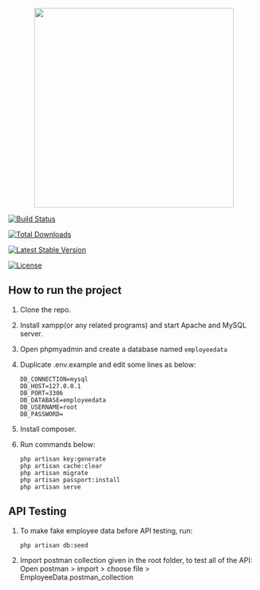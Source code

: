 <p  align="center"><img  src="https://res.cloudinary.com/dtfbvvkyp/image/upload/v1566331377/laravel-logolockup-cmyk-red.svg"  width="400"></p>

  

<p  align="center">

<a  href="https://travis-ci.org/laravel/framework"><img  src="https://travis-ci.org/laravel/framework.svg"  alt="Build Status"></a>

<a  href="https://packagist.org/packages/laravel/framework"><img  src="https://poser.pugx.org/laravel/framework/d/total.svg"  alt="Total Downloads"></a>

<a  href="https://packagist.org/packages/laravel/framework"><img  src="https://poser.pugx.org/laravel/framework/v/stable.svg"  alt="Latest Stable Version"></a>

<a  href="https://packagist.org/packages/laravel/framework"><img  src="https://poser.pugx.org/laravel/framework/license.svg"  alt="License"></a>

</p>

  

## How to run the project

1. Clone the repo.

2. Install xampp(or any related programs) and start Apache and MySQL server.

3. Open phpmyadmin and create a database named `employeedata`

4. Duplicate .env.example and edit some lines as below:
	```
	DB_CONNECTION=mysql
	DB_HOST=127.0.0.1
	DB_PORT=3306
	DB_DATABASE=employeedata
	DB_USERNAME=root
	DB_PASSWORD=
	```

5. Install composer.

6. Run commands below:

	```
	php artisan key:generate
	php artisan cache:clear
	php artisan migrate
	php artisan passport:install
	php artisan serve
	```

  

## API Testing

1. To make fake employee data before API testing, run:

	`php artisan db:seed`

2. Import postman collection given in the root folder, to test all of the API:
Open postman > import > choose file > EmployeeData.postman_collection
